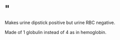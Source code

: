 # "

Makes urine dipstick positive but urine RBC negative.

Made of 1 globulin instead of 4 as in hemoglobin.
